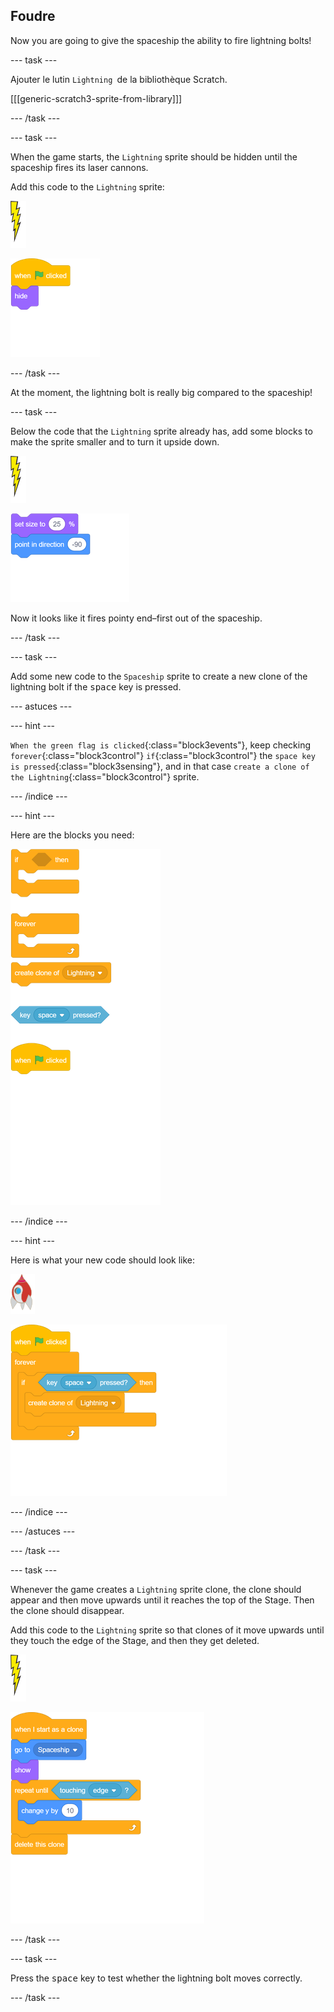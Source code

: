 ## Foudre

Now you are going to give the spaceship the ability to fire lightning bolts!

\--- task \---

Ajouter le lutin `Lightning `de la bibliothèque Scratch.

[[[generic-scratch3-sprite-from-library]]]

\--- /task \---

\--- task \---

When the game starts, the `Lightning` sprite should be hidden until the spaceship fires its laser cannons.

Add this code to the `Lightning` sprite:

![lightning sprite](images/lightning-sprite.png)

![blocks_1546522861_1148694](images/blocks_1546522861_1148694.png)

\--- /task \---

At the moment, the lightning bolt is really big compared to the spaceship!

\--- task \---

Below the code that the `Lightning` sprite already has, add some blocks to make the sprite smaller and to turn it upside down.

![lightning sprite](images/lightning-sprite.png)

![blocks_1546522862_7402277](images/blocks_1546522862_7402277.png)

Now it looks like it fires pointy end–first out of the spaceship.

\--- /task \---

\--- task \---

Add some new code to the `Spaceship` sprite to create a new clone of the lightning bolt if the <kbd>space</kbd> key is pressed.

\--- astuces \---

\--- hint \---

`When the green flag is clicked`{:class="block3events"}, keep checking `forever`{:class="block3control"} `if`{:class="block3control"} the `space key is pressed`{:class="block3sensing"}, and in that case `create a clone of the Lightning`{:class="block3control"} sprite.

\--- /indice \---

\--- hint \---

Here are the blocks you need:

![blocks_1546522864_3579764](images/blocks_1546522864_3579764.png)

\--- /indice \---

\--- hint \---

Here is what your new code should look like:

![rocket sprite](images/rocket-sprite.png)

![blocks_1546522866_0371468](images/blocks_1546522866_0371468.png)

\--- /indice \---

\--- /astuces \---

\--- /task \---

\--- task \---

Whenever the game creates a `Lightning` sprite clone, the clone should appear and then move upwards until it reaches the top of the Stage. Then the clone should disappear.

Add this code to the `Lightning` sprite so that clones of it move upwards until they touch the edge of the Stage, and then they get deleted.

![lightning sprite](images/lightning-sprite.png)

![blocks_1546522867_7058573](images/blocks_1546522867_7058573.png)

\--- /task \---

\--- task \---

Press the <kbd>space</kbd> key to test whether the lightning bolt moves correctly.

\--- /task \---